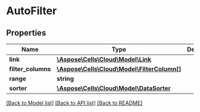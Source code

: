 # AutoFilter

## Properties
Name | Type | Description | Notes
------------ | ------------- | ------------- | -------------
**link** | [**\Aspose\Cells\Cloud\Model\Link**](Link.md) |  | [optional] 
**filter_columns** | [**\Aspose\Cells\Cloud\Model\FilterColumn[]**](FilterColumn.md) |  | [optional] 
**range** | **string** |  | [optional] 
**sorter** | [**\Aspose\Cells\Cloud\Model\DataSorter**](DataSorter.md) |  | [optional] 

[[Back to Model list]](../README.md#documentation-for-models) [[Back to API list]](../README.md#documentation-for-api-endpoints) [[Back to README]](../README.md)


